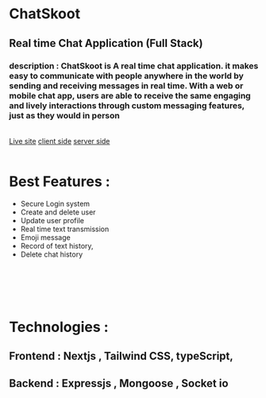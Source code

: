 # <strong>ChatSkoot</strong> 
## Real time Chat Application (Full Stack) 


### <strong>description</strong> : <strong>ChatSkoot </strong> is A real time chat application.  it makes easy to communicate with people anywhere in the world by sending and receiving messages in real time. With a web or mobile chat app, users are able to receive the same engaging and lively interactions through custom messaging features, just as they would in person
<br>
<a href="#">Live site</a>
<a href="#">client side</a>
<a href="#">server side</a>
<br>
<br>

# <strong>Best Features :</strong>

- Secure Login system
- Create  and delete user
- Update user profile
- Real time text transmission
- Emoji message
- Record of text history,
- Delete chat history


<br><br><br><br>



# <strong>Technologies :</strong>

## <strong>Frontend</strong> : Nextjs , Tailwind CSS, typeScript,
## <strong>Backend</strong> : Expressjs , Mongoose , Socket io

